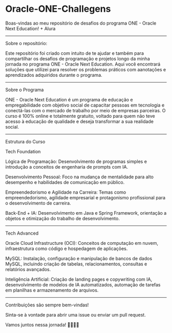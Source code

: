 # Oracle-ONE-Challegens
Boas-vindas ao meu repositório de desafios do programa ONE - Oracle Next Education! + Alura

----------------------------------------------------------------------------------------------------------------------------------------------------------------------------------------------------------------------------------------------------------------------------------------------------------------------------------------------------------
Sobre o repositório:

Este repositório foi criado com intuito de te ajudar e também para compartilhar os desafios de programação e projetos longo da minha jornada no programa ONE - Oracle Next Education. 
Aqui você encontrará soluções que utilizei para resolver os problemas práticos com aanotações e aprendizados adquiridos durante o programa.

----------------------------------------------------------------------------------------------------------------------------------------------------------------------------------------------------------------------------------------------------------------------------------------------------------------------------------------------------------
Sobre o Programa

ONE - Oracle Next Education é um programa de educação e empregabilidade com objetivo social de capacitar pessoas em tecnologia e conectá-las com o mercado de trabalho por meio de empresas parceiras. O curso é 100% online e totalmente gratuito, voltado para quem não teve acesso à educação de qualidade e deseja transformar a sua realidade social.

----------------------------------------------------------------------------------------------------------------------------------------------------------------------------------------------------------------------------------------------------------------------------------------------------------------------------------------------------------
Estrutura do Curso

Tech Foundation

Lógica de Programação: Desenvolvimento de programas simples e introdução a conceitos de engenharia de prompts com IA.

Desenvolvimento Pessoal: Foco na mudança de mentalidade para alto desempenho e habilidades de comunicação em público.

Empreendedorismo e Agilidade na Carreira: Temas como empreendedorismo, agilidade empresarial e protagonismo profissional para o desenvolvimento de carreira.

Back-End + IA: Desenvolvimento em Java e Spring Framework, orientação a objetos e otimização do trabalho de desenvolvimento.

----------------------------------------------------------------------------------------------------------------------------------------------------------------------------------------------------------------------------------------------------------------------------------------------------------------------------------------------------------
Tech Advanced

Oracle Cloud Infrastructure (OCI): Conceitos de computação em nuvem, infraestrutura como código e hospedagem de aplicações.

MySQL: Instalação, configuração e manipulação de bancos de dados MySQL, incluindo criação de tabelas, relacionamentos, consultas e relatórios avançados.

Inteligência Artificial: Criação de landing pages e copywriting com IA, desenvolvimento de modelos de IA automatizados, automação de tarefas em planilhas e armazenamento de arquivos.

----------------------------------------------------------------------------------------------------------------------------------------------------------------------------------------------------------------------------------------------------------------------------------------------------------------------------------------------------------

Contribuições são sempre bem-vindas! 

Sinta-se à vontade para abrir uma issue ou enviar um pull request.

Vamos juntos nessa jornada! 🚀👩🏽‍💻
